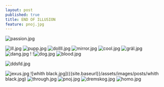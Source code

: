 ```yaml
---
layout: post
published: true
title: END OF ILLUSION
feature: pnoj.jpg
---
```

![passion.jpg]({{site.baseurl}}/assets/images/posts/passion.jpg)

![ill.jpg]({{site.baseurl}}/assets/images/posts/ill.jpg)
![pupp.jpg]({{site.baseurl}}/assets/images/posts/pupp.jpg)
![dollll.jpg]({{site.baseurl}}/assets/images/posts/dollll.jpg)
![mirror.jpg]({{site.baseurl}}/assets/images/posts/mirror.jpg)
![cool.jpg]({{site.baseurl}}/assets/images/posts/cool.jpg)
![gräl.jpg]({{site.baseurl}}/assets/images/posts/gräl.jpg)
![dang.jpg]({{site.baseurl}}/assets/images/posts/dang.jpg)
!
!![dog.jpg]({{site.baseurl}}/assets/images/posts/dog.jpg)
![blood.jpg]({{site.baseurl}}/assets/images/posts/blood.jpg)

![ddsfd.jpg]({{site.baseurl}}/assets/images/posts/ddsfd.jpg)


![jexus.jpg]({{site.baseurl}}/assets/images/posts/jexus.jpg)
![whith black.jpg]({{site.baseurl}}/assets/images/posts/whith black.jpg)
![through.jpg]({{site.baseurl}}/assets/images/posts/through.jpg)
![pnoj.jpg]({{site.baseurl}}/assets/images/posts/pnoj.jpg)
![dremskog.jpg]({{site.baseurl}}/assets/images/posts/dremskog.jpg)
![homo.jpg]({{site.baseurl}}/assets/images/posts/homo.jpg)
